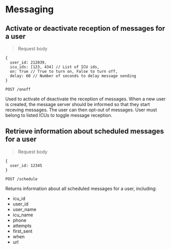 # Messaging

## Activate or deactivate reception of messages for a user

> Request body

```
{
  user_id: 212039,
  icu_ids: [123, 434] // List of ICU ids,
  on: True // True to turn on, False to turn off,
  delay: 60 // Number of seconds to delay message sending
}
```

`POST /onoff`

Used to activate of deactivate the reception of messages.
When a new user is created, the message server should be
informed so that they start receving messages. The user can then opt-out of messages.
User must belong to listed ICUs to toggle message reception.

## Retrieve information about scheduled messages for a user

> Request body

```
{
  user_id: 12345
}
```

`POST /schedule`

Returns information about all scheduled messages for a user, including:
- icu_id
- user_id
- user_name
- icu_name
- phone
- attempts
- first_sent
- when
- url
